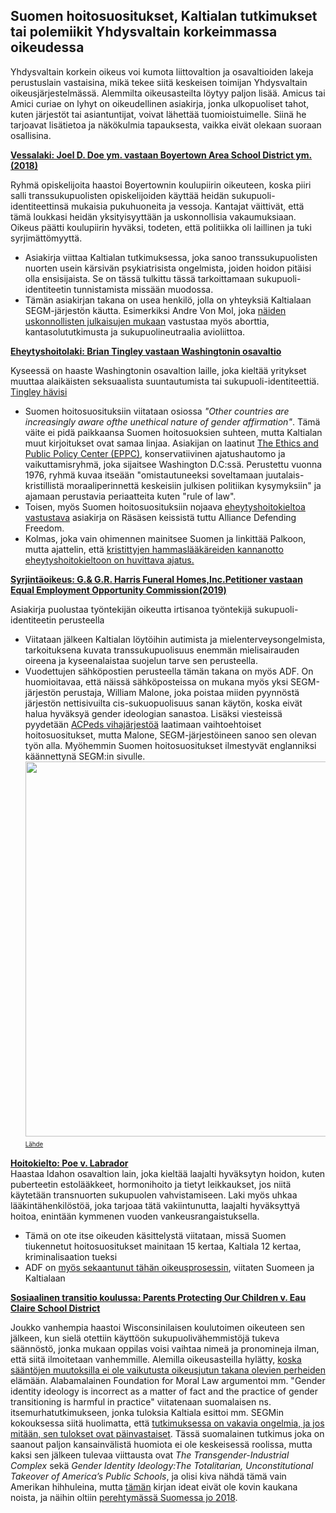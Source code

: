 ##  Suomen hoitosuositukset, Kaltialan tutkimukset tai polemiikit Yhdysvaltain korkeimmassa oikeudessa
Yhdysvaltain korkein oikeus voi kumota liittovaltion ja osavaltioiden lakeja perustuslain vastaisina, mikä tekee siitä keskeisen toimijan Yhdysvaltain oikeusjärjestelmässä. Alemmilta oikeusasteilta löytyy paljon lisää. Amicus tai Amici curiae on lyhyt on oikeudellinen asiakirja, jonka ulkopuoliset tahot, kuten järjestöt tai asiantuntijat, voivat lähettää tuomioistuimelle. Siinä he tarjoavat lisätietoa ja näkökulmia tapauksesta, vaikka eivät olekaan suoraan osallisina.


[**Vessalaki: Joel D. Doe ym. vastaan Boyertown Area School District ym. (2018)**](https://www.supremecourt.gov/DocketPDF/18/18-658/76790/20181219123208440_18-658%20Amicus%20Brief%20of%20Dr.%20Miriam%20Grossman%20et%20al..pdf)

Ryhmä opiskelijoita haastoi Boyertownin koulupiirin oikeuteen, koska piiri salli transsukupuolisten opiskelijoiden käyttää heidän sukupuoli-identiteettinsä mukaisia pukuhuoneita ja vessoja. Kantajat väittivät, että tämä loukkasi heidän yksityisyyttään ja uskonnollisia vakaumuksiaan. Oikeus päätti koulupiirin hyväksi, todeten, että politiikka oli laillinen ja tuki syrjimättömyyttä.
- Asiakirja viittaa Kaltialan tutkimuksessa, joka sanoo transsukupuolisten nuorten usein kärsivän psykiatrisista ongelmista, joiden hoidon pitäisi olla ensisijaista. Se on tässä tulkittu tässä tarkoittamaan sukupuoli-identiteetin tunnistamista missään muodossa.
- Tämän asiakirjan takana on usea henkilö, jolla on yhteyksiä Kaltialaan SEGM-järjestön käutta. Esimerkiksi Andre Von Mol, joka [näiden uskonnollisten julkaisujen mukaan](https://shop.bethel.com/collections/andre-van-mol-md) vastustaa myös aborttia, kantasolututkimusta ja sukupuolineutraalia avioliittoa.

[**Eheytyshoitolaki: Brian Tingley vastaan Washingtonin osavaltio**](https://www.supremecourt.gov/DocketPDF/22/22-942/265658/20230428141210218_Amicus%20Curiae%20Brief%20of%20Ethics%20and%20Public%20Policy%20Ctr.pdf)

Kyseessä on haaste Washingtonin osavaltion laille, joka kieltää yritykset muuttaa alaikäisten seksuaalista suuntautumista tai sukupuoli-identiteettiä. [Tingley hävisi](https://www.nclrights.org/our-work/cases/tingley-v-ferguson/)
- Suomen hoitosuosituksiin viitataan osiossa *"Other countries are increasingly aware ofthe unethical nature of gender affirmation"*. Tämä väite ei pidä paikkaansa Suomen hoitosuoksien suhteen, mutta Kaltialan muut kirjoitukset ovat samaa linjaa.
Asiakijan on laatinut [The Ethics and Public Policy Center (EPPC)](https://en.wikipedia.org/wiki/Ethics_and_Public_Policy_Center), konservatiivinen ajatushautomo ja vaikuttamisryhmä, joka sijaitsee Washington D.C:ssä. Perustettu vuonna 1976, ryhmä kuvaa itseään "omistautuneeksi soveltamaan juutalais-kristillistä moraaliperinnettä keskeisiin julkisen politiikan kysymyksiin" ja ajamaan perustavia periaatteita kuten "rule of law".
- Toisen, myös Suomen hoitosuosituksiin nojaava [eheytyshoitokieltoa vastustava](https://www.supremecourt.gov/DocketPDF/22/22-942/259917/20230327112233200_2023.03.27%20USSC%20Petition%20for%20Writ%20of%20Certiorari.pdf) asiakirja on Räsäsen keissistä tuttu Alliance Defending Freedom.
- Kolmas, joka vain ohimennen mainitsee Suomen ja linkittää Palkoon, mutta ajattelin, että [kristittyjen hammaslääkäreiden kannanotto eheytyshoitokieltoon on huvittava ajatus.](https://www.supremecourt.gov/DocketPDF/22/22-942/265586/20230427164102758_CMDA%20v2.pdf)

[**Syrjintäoikeus: G.& G.R. Harris Funeral Homes,Inc.Petitioner vastaan Equal Employment Opportunity Commission(2019)**](https://www.supremecourt.gov/DocketPDF/18/18-107/113231/20190822134020283_18-107%20Amici%20BOM%20National%20Medical%20and%20Policy%20Groups.pdf)

Asiakirja puolustaa työntekijän oikeutta irtisanoa työntekijä sukupuoli-identiteetin perusteella
- Viitataan jälkeen Kaltialan löytöihin autimista ja mielenterveysongelmista, tarkoituksena kuvata transsukupuolisuus enemmän mielisairauden oireena ja kyseenalaistaa suojelun tarve sen perusteella.
- Vuodettujen sähköpostien perusteella tämän takana on myös ADF. On huomioitavaa, että näissä sähköposteissa on mukana myös yksi SEGM-järjestön perustaja, William Malone, joka poistaa miiden pyynnöstä järjestön nettisivuilta cis-sukuopuolisuus sanan käytön, koska eivät halua hyväksyä gender ideologian sanastoa. Lisäksi viesteissä pyydetään [ACPeds vihajärjestöä](https://glaad.org/gap/american-college-pediatricians/) laatimaan vaihtoehtoiset hoitosuositukset, mutta Malone, SEGM-järjestöineen sanoo sen olevan työn alla. Myöhemmin Suomen hoitosuositukset ilmestyvät englanniksi käännettynä SEGM:in sivulle.<br> <img src="https://sukupuolidystopia.github.io/images/ADF_scotus.png" width="600"/><br><sub><sup>[Lähde](https://maia.crimew.gay/posts/the-emails/)</sup></sub><br>

[**Hoitokielto: Poe v. Labrador**](https://www.supremecourt.gov/DocketPDF/23/23A763/301689/20240228120203697_23A763%20Labrador%20v.%20Poe%20Compiled%20Supp%20Appx.pdf)<br>
Haastaa Idahon osavaltion lain, joka kieltää laajalti hyväksytyn hoidon, kuten puberteetin estolääkkeet, hormonihoito ja tietyt leikkaukset, jos niitä käytetään transnuorten sukupuolen vahvistamiseen. Laki myös uhkaa lääkintähenkilöstöä, joka tarjoaa tätä vakiintunutta, laajalti hyväksyttyä hoitoa, enintään kymmenen vuoden vankeusrangaistuksella.
-  Tämä on ote itse  oikeuden käsittelystä viitataan, missä Suomen tiukennetut hoitosuositukset mainitaan 15 kertaa, Kaltiala 12 kertaa, kriminalisaation tueksi
-  ADF on [myös sekaantunut tähän oikeusprosessin](https://www.supremecourt.gov/DocketPDF/23/23A763/300889/20240220100700247_Poe%20v%20Labrador%20SCOTUS%20Application%20for%20Stay.pdf), viitaten Suomeen ja Kaltialaan

[**Sosiaalinen transitio koulussa: Parents Protecting Our Children v.
Eau Claire School District**](https://www.supremecourt.gov/DocketPDF/23/23-1280/316294/20240703104214386_Parents%20Protecting%20Our%20Children%20v.%20Eau%20Claire%20cert%20amicus%20brief%20FINAL.pdf)

Joukko vanhempia haastoi Wisconsinilaisen koulutoimen oikeuteen sen jälkeen, kun sielä otettiin käyttöön sukupuolivähemmistöjä tukeva säännöstö, jonka mukaan oppilas voisi vaihtaa nimeä ja pronomineja ilman, että siitä ilmoitetaan vanhemmille. Alemilla oikeusasteilla hylätty, [koska sääntöjen muutoksilla ei ole vaikutusta oikeusjutun takana olevien perheiden](https://www.wpr.org/news/eau-claire-parents-ask-us-supreme-court-to-strike-down-school-district-gender-support-plan) elämään. Alabamalainen Foundation for Moral Law argumentoi mm. "Gender identity ideology is incorrect as a matter of fact and the practice of gender transitioning is harmful in practice" viitatenaan suomalaisen ns. itsemurhatutkimukseen, jonka tuloksia Kaltiala esittoi mm. SEGMin kokouksessa siitä huolimatta, että [tutkimuksessa on vakavia ongelmia, ja jos mitään, sen tulokset ovat päinvastaiset](https://www.losangelesblade.com/2024/02/25/problematic-new-finnish-study-shows-trans-care-saves-lives/). Tässä suomalainen tutkimus joka on saanout paljon kansainvälistä huomiota ei ole keskeisessä roolissa, mutta kaksi sen jälkeen tulevaa viittausta ovat *The Transgender-Industrial Complex* sekä *Gender Identity Ideology:The Totalitarian, Unconstitutional Takeover of America’s Public Schools*, ja olisi kiva nähdä tämä vain Amerikan hihhuleina, mutta [tämän](https://cambridgescholars.com/product/978-1-5275-0398-4) kirjan ideat eivät ole kovin kaukana noista, ja näihin oltiin [perehtymässä Suomessa jo 2018](https://www.duodecimlehti.fi/duo14555).
